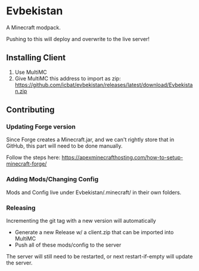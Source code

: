 Evbekistan
==========

A Minecraft modpack.

Pushing to this will deploy and overwrite to the live server!

## Installing Client

1. Use MultiMC
1. Give MultiMC this address to import as zip:  https://github.com/icbat/evbekistan/releases/latest/download/Evbekistan.zip

## Contributing

### Updating Forge version

Since Forge creates a Minecraft.jar, and we can't rightly store that in GitHub, this part will need to be done manually.

Follow the steps here:  https://apexminecrafthosting.com/how-to-setup-minecraft-forge/

### Adding Mods/Changing Config

Mods and Config live under Evbekistan/.minecraft/ in their own folders.

### Releasing

Incrementing the git tag with a new version will automatically

- Generate a new Release w/ a client.zip that can be imported into MultiMC
- Push all of these mods/config to the server

The server will still need to be restarted, or next restart-if-empty will update the server.

